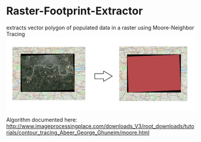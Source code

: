 # Raster-Footprint-Extractor
extracts vector polygon of populated data in a raster using Moore-Neighbor Tracing
![Extracted!](images/extracted.png)


Algorithm documented here: http://www.imageprocessingplace.com/downloads_V3/root_downloads/tutorials/contour_tracing_Abeer_George_Ghuneim/moore.html
